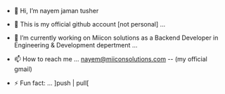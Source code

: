 - 👋 Hi, I’m nayem jaman tusher 
- 👀 This is my official github account [not personal] ...
- 🌱 I’m currently working on Miicon solutions as a Backend Developer in Engineering & Development depertment ...
- 📫 How to reach me ... nayem@miiconsolutions.com -- (my official gmail)

- ⚡ Fun fact: ...  ]push | pull[


